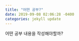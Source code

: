 ```yaml
---
title: "어떤 공부?"
date: 2019-09-08 02:06:28 -0400
categories: jekyll update
---
```


어떤 공부 내용을 작성해야할까?
